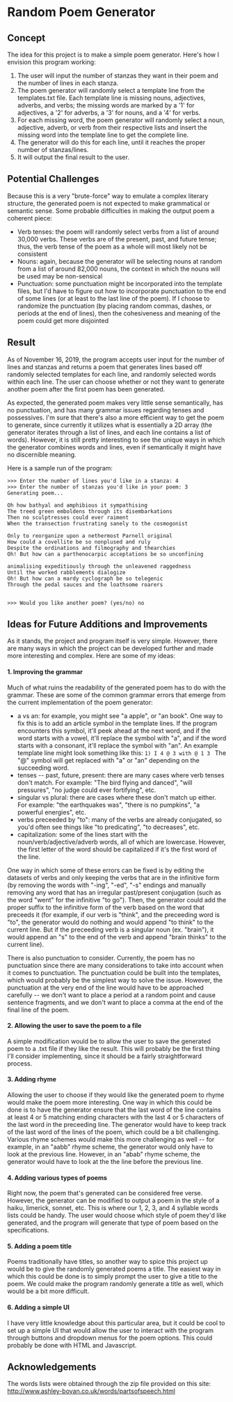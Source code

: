 # Random Poem Generator 

## Concept 
The idea for this project is to make a simple poem generator.  Here's how I envision this program working:
1. The user will input the number of stanzas they want in their poem and the number of lines in each stanza.
2. The poem generator will randomly select a template line from the templates.txt file. Each template line is missing nouns, adjectives, adverbs, and verbs; the missing words are marked by a '1' for adjectives, a '2' for adverbs, a '3' for nouns, and a '4' for verbs. 
3. For each missing word, the poem generator will randomly select a noun, adjective, adverb, or verb from their respective lists and insert the missing word into the template line to get the complete line.
4. The generator will do this for each line, until it reaches the proper number of stanzas/lines. 
5. It will output the final result to the user. 

## Potential Challenges 

Because this is a very "brute-force" way to emulate a complex literary structure, the generated poem is not expected to make grammatical or semantic sense. Some probable difficulties in making the output poem a coherent piece:
- Verb tenses: the poem will randomly select verbs from a list of around 30,000 verbs. These verbs are of the present, past, and future tense; thus, the verb tense of the poem as a whole will most likely not be consistent
- Nouns: again, because the generator will be selecting nouns at random from a list of around 82,000 nouns, the context in which the nouns will be used may be non-sensical 
- Punctuation: some punctuation might be incorporated into the template files, but I'd have to figure out how to incorporate punctuation to the end of some lines (or at least to the last line of the poem). If I choose to randomize the punctuation (by placing random commas, dashes, or periods at the end of lines), then the cohesiveness and meaning of the poem could get more disjointed 

## Result 

As of November 16, 2019, the program accepts user input for the number of lines and stanzas and returns a poem that generates lines based off randomly selected templates for each line, and randomly selected words within each line. The user can choose whether or not they want to generate another poem after the first poem has been generated.

As expected, the generated poem makes very little sense semantically, has no punctuation, and has many grammar issues regarding tenses and possessives. I'm sure that there's also a more efficient way to get the poem to generate, since currently it utilizes what is essentially a 2D array (the generator iterates through a list of lines, and each line contains a list of words). However, it is still pretty interesting to see the unique ways in which the generator combines words and lines, even if semantically it might have no discernible meaning. 

Here is a sample run of the program:
```
>>> Enter the number of lines you'd like in a stanza: 4
>>> Enter the number of stanzas you'd like in your poem: 3
Generating poem...

Oh how bathyal and amphibious it sympathising
The treed green emboldens through its disembarkations
Then no sculptresses could ever raiment
When the transection frustrating sanely to the cosmogonist
 
Only to reorganize upon a nethermost Parnell original
How could a covellite be so nonplused and ruly
Despite the ordinations and filmography and thearchies
Oh! But how can a parthenocarpic acceptations be so unconfining
 
animalising expeditiously through the unleavened raggedness
Until the worked rabblements dialogize
Oh! But how can a mardy cyclograph be so telegenic
Through the pedal sauces and the loathsome roarers
 

>>> Would you like another poem? (yes/no) no

```

## Ideas for Future Additions and Improvements 

As it stands, the project and program itself is very simple. However, there are many ways in which the project can be developed further and made more interesting and complex. Here are some of my ideas:

#### 1. Improving the grammar
Much of what ruins the readability of the generated poem has to do with the grammar. These are some of the common grammar errors that emerge from the current implementation of the poem generator:
- a vs an: for example, you might see "a apple", or "an book". One way to fix this is to add an article symbol in the template lines. If the program encounters this symbol, it'll peek ahead at the next word, and if the word starts with a vowel, it'll replace the symbol with "a", and if the word starts with a consonant, it'll replace the symbol with "an".
An example template line might look something like this:
      ```
      1) I 4 @ 3 with @ 1 3 
      ```
   The "@" symbol will get replaced with "a" or "an" depending on the succeeding word. 
- tenses -- past, future, present: there are many cases where verb tenses don't match. For example: "The bird flying and danced", "will pressures", "no judge could ever fortifying", etc. 
- singular vs plural: there are cases where these don't match up either. For example: "the earthquakes was", "there is no pumpkins", "a powerful energies", etc.    
- verbs preceeded by "to": many of the verbs are already conjugated, so you'd often see things like "to predicating", "to decreases", etc. 
- capitalization: some of the lines start with the noun/verb/adjective/adverb words, all of which are lowercase. However, the first letter of the word should be capitalized if it's the first word of the line.

One way in which some of these errors can be fixed is by editing the datasets of verbs and only keeping the verbs that are in the infinitive form (by removing the words with "-ing", "-ed", "-s" endings and manually removing any word that has an irregular past/present conjugation (such as the word "went" for the infinitive "to go"). Then, the generator could add the proper suffix to the infinitive form of the verb based on the word that preceeds it (for example, if our verb is "think", and the preceeding word is "to", the generator would do nothing and would append "to think" to the current line. But if the preceeding verb is a singular noun (ex. "brain"), it would append an "s" to the end of the verb and append "brain thinks" to the current line).  

There is also punctuation to consider. Currently, the poem has no punctuation since there are many considerations to take into account when it comes to punctuation. The punctuation could be built into the templates, which would probably be the simplest way to solve the issue. However, the punctuation at the very end of the line would have to be approached carefully -- we don't want to place a period at a random point and cause sentence fragments, and we don't want to place a comma at the end of the final line of the poem. 

#### 2. Allowing the user to save the poem to a file
A simple modification would be to allow the user to save the generated poem to a .txt file if they like the result. This will probably be the first thing I'll consider implementing, since it should be a fairly straightforward process. 
#### 3. Adding rhyme
Allowing the user to choose if they would like the generated poem to rhyme would make the poem more interesting. One way in which this could be done is to have the generator ensure that the last word of the line contains at least 4 or 5 matching ending characters with the last 4 or 5 characters of the last word in the preceeding line. The generator would have to keep track of the last word of the lines of the poem, which could be a bit challenging. Various rhyme schemes would make this more challenging as well -- for example, in an "aabb" rhyme scheme, the generator would only have to look at the previous line. However, in an "abab" rhyme scheme, the generator would have to look at the the line before the previous line.    
#### 4. Adding various types of poems
Right now, the poem that's generated can be considered free verse. However, the generator can be modified to output a poem in the style of a haiku, limerick, sonnet, etc. This is where our 1, 2, 3, and 4 syllable words lists could be handy. The user would choose which style of poem they'd like generated, and the program will generate that type of poem based on the specifications. 
#### 5. Adding a poem title 
Poems traditionally have titles, so another way to spice this project up would be to give the randomly generated poems a title. The easiest way in which this could be done is to simply prompt the user to give a title to the poem. We could make the program randomly generate a title as well, which would be a bit more difficult.    
#### 6. Adding a simple UI 
I have very little knowledge about this particular area, but it could be cool to set up a simple UI that would allow the user to interact with the program through buttons and dropdown menus for the poem options. This could probably be done with HTML and Javascript. 

## Acknowledgements
The words lists were obtained through the zip file provided on this site: 
http://www.ashley-bovan.co.uk/words/partsofspeech.html 
